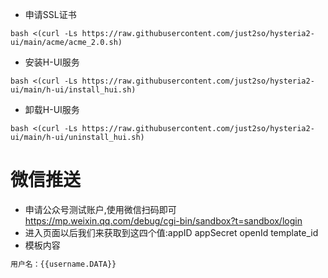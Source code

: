 * 申请SSL证书

```shell
bash <(curl -Ls https://raw.githubusercontent.com/just2so/hysteria2-ui/main/acme/acme_2.0.sh)
```

* 安装H-UI服务

```shell
bash <(curl -Ls https://raw.githubusercontent.com/just2so/hysteria2-ui/main/h-ui/install_hui.sh)
```

* 卸载H-UI服务

```shell
bash <(curl -Ls https://raw.githubusercontent.com/just2so/hysteria2-ui/main/h-ui/uninstall_hui.sh)
```

# 微信推送

* 申请公众号测试账户,使用微信扫码即可 https://mp.weixin.qq.com/debug/cgi-bin/sandbox?t=sandbox/login
* 进入页面以后我们来获取到这四个值:appID appSecret openId template_id
* 模板内容

```bash
用户名：{{username.DATA}} 
```






